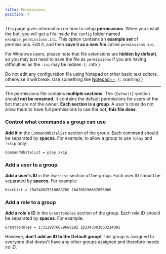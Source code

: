 ```yaml
---
title: Permissions
position: 4
---
```


This page gives information on how to setup **permissions**. When you install the bot, you will get a file inside the `config` folder named `example_permissions.ini`. This option contains an **example set** of permissions. Edit it, and then **save it as a new file** called `permissions.ini`.

For Windows users, please note that file extensions are **hidden by default**, so you may just need to save the file as `permissions` if you are having difficulties as the `.ini` may be hidden.
{: .info }

Do not edit any configuration file using Notepad or other basic text editors, otherwise it will break. Use something like [Notepad++](https://notepad-plus-plus.org/download/).
{: .warning }

***

The permissions file contains **multiple sections**. The `[Default]` section should **not be renamed**. It contains the default permissions for users of the bot that are not the owner. **Each section is a group**. A user's roles do not allow them to have full permissions to use the bot, **this file does**.

### Control what commands a group can use
**Add it** in the `CommandWhitelist` section of the group. Each command should be separated by **spaces**. For example, to allow a group to use `!play` and `!skip` only:

    CommandWhitelist = play skip

### Add a user to a group
**Add a user's ID** in the `UserList` section of the group. Each user ID should be separated by **spaces**. For example:

    UserList = 154748625350688768 104766296687656960

### Add a role to a group

**Add a role's ID** in the `GrantToRoles` section of the group. Each role ID should be separated by **spaces**. For example:

    GrantToRoles = 173129876679688192 183343083063214081

However, **don't add an ID to the Default group!** This group is assigned to everyone that doesn't have any other groups assigned and therefore needs no ID.
